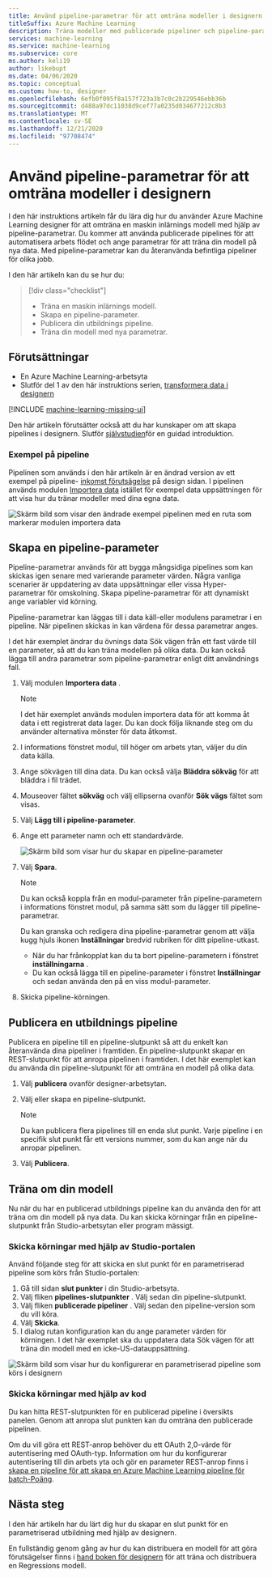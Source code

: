 ```yaml
---
title: Använd pipeline-parametrar för att omträna modeller i designern
titleSuffix: Azure Machine Learning
description: Träna modeller med publicerade pipeliner och pipeline-parametrar i Azure Machine Learning designer.
services: machine-learning
ms.service: machine-learning
ms.subservice: core
ms.author: keli19
author: likebupt
ms.date: 04/06/2020
ms.topic: conceptual
ms.custom: how-to, designer
ms.openlocfilehash: 6efb0f095f8a157f723a3b7c0c2b229546ebb36b
ms.sourcegitcommit: d488a97dc11038d9cef77a0235d034677212c8b3
ms.translationtype: MT
ms.contentlocale: sv-SE
ms.lasthandoff: 12/21/2020
ms.locfileid: "97708474"
---
```

# <a name="use-pipeline-parameters-to-retrain-models-in-the-designer"></a>Använd pipeline-parametrar för att omträna modeller i designern


I den här instruktions artikeln får du lära dig hur du använder Azure Machine Learning designer för att omträna en maskin inlärnings modell med hjälp av pipeline-parametrar. Du kommer att använda publicerade pipelines för att automatisera arbets flödet och ange parametrar för att träna din modell på nya data. Med pipeline-parametrar kan du återanvända befintliga pipeliner för olika jobb.  

I den här artikeln kan du se hur du:

> [!div class="checklist"]
> * Träna en maskin inlärnings modell.
> * Skapa en pipeline-parameter.
> * Publicera din utbildnings pipeline.
> * Träna din modell med nya parametrar.

## <a name="prerequisites"></a>Förutsättningar

* En Azure Machine Learning-arbetsyta
* Slutför del 1 av den här instruktions serien, [transformera data i designern](how-to-designer-transform-data.md)

[!INCLUDE [machine-learning-missing-ui](../../includes/machine-learning-missing-ui.md)]

Den här artikeln förutsätter också att du har kunskaper om att skapa pipelines i designern. Slutför [självstudien](tutorial-designer-automobile-price-train-score.md)för en guidad introduktion. 

### <a name="sample-pipeline"></a>Exempel på pipeline

Pipelinen som används i den här artikeln är en ändrad version av ett exempel på pipeline- [inkomst förutsägelse](samples-designer.md#classification) på design sidan. I pipelinen används modulen [Importera data](algorithm-module-reference/import-data.md) istället för exempel data uppsättningen för att visa hur du tränar modeller med dina egna data.

![Skärm bild som visar den ändrade exempel pipelinen med en ruta som markerar modulen importera data](./media/how-to-retrain-designer/modified-sample-pipeline.png)

## <a name="create-a-pipeline-parameter"></a>Skapa en pipeline-parameter

Pipeline-parametrar används för att bygga mångsidiga pipelines som kan skickas igen senare med varierande parameter värden. Några vanliga scenarier är uppdatering av data uppsättningar eller vissa Hyper-parametrar för omskolning. Skapa pipeline-parametrar för att dynamiskt ange variabler vid körning. 

Pipeline-parametrar kan läggas till i data käll-eller modulens parametrar i en pipeline. När pipelinen skickas in kan värdena för dessa parametrar anges.

I det här exemplet ändrar du övnings data Sök vägen från ett fast värde till en parameter, så att du kan träna modellen på olika data. Du kan också lägga till andra parametrar som pipeline-parametrar enligt ditt användnings fall.

1. Välj modulen **Importera data** .

    > [!NOTE]
    > I det här exemplet används modulen importera data för att komma åt data i ett registrerat data lager. Du kan dock följa liknande steg om du använder alternativa mönster för data åtkomst.

1. I informations fönstret modul, till höger om arbets ytan, väljer du din data källa.

1. Ange sökvägen till dina data. Du kan också välja **Bläddra sökväg** för att bläddra i fil trädet. 

1. Mouseover fältet **sökväg** och välj ellipserna ovanför **Sök vägs** fältet som visas.

1. Välj **Lägg till i pipeline-parameter**.

1. Ange ett parameter namn och ett standardvärde.

   ![Skärm bild som visar hur du skapar en pipeline-parameter](media/how-to-retrain-designer/add-pipeline-parameter.png)

1. Välj **Spara**.

   > [!NOTE]
   > Du kan också koppla från en modul-parameter från pipeline-parametern i informations fönstret modul, på samma sätt som du lägger till pipeline-parametrar.
   >
   > Du kan granska och redigera dina pipeline-parametrar genom att välja kugg hjuls ikonen **Inställningar** bredvid rubriken för ditt pipeline-utkast. 
   >    - När du har frånkopplat kan du ta bort pipeline-parametern i fönstret **inställningarna** .
   >    - Du kan också lägga till en pipeline-parameter i fönstret **Inställningar** och sedan använda den på en viss modul-parameter.

1. Skicka pipeline-körningen.

## <a name="publish-a-training-pipeline"></a>Publicera en utbildnings pipeline

Publicera en pipeline till en pipeline-slutpunkt så att du enkelt kan återanvända dina pipeliner i framtiden. En pipeline-slutpunkt skapar en REST-slutpunkt för att anropa pipelinen i framtiden. I det här exemplet kan du använda din pipeline-slutpunkt för att omträna en modell på olika data.

1. Välj **publicera** ovanför designer-arbetsytan.
1. Välj eller skapa en pipeline-slutpunkt.

   > [!NOTE]
   > Du kan publicera flera pipelines till en enda slut punkt. Varje pipeline i en specifik slut punkt får ett versions nummer, som du kan ange när du anropar pipelinen.

1. Välj **Publicera**.

## <a name="retrain-your-model"></a>Träna om din modell

Nu när du har en publicerad utbildnings pipeline kan du använda den för att träna om din modell på nya data. Du kan skicka körningar från en pipeline-slutpunkt från Studio-arbetsytan eller program mässigt.

### <a name="submit-runs-by-using-the-studio-portal"></a>Skicka körningar med hjälp av Studio-portalen

Använd följande steg för att skicka en slut punkt för en parametriserad pipeline som körs från Studio-portalen:

1. Gå till sidan **slut punkter** i din Studio-arbetsyta.
1. Välj fliken **pipelines-slutpunkter** . Välj sedan din pipeline-slutpunkt.
1. Välj fliken **publicerade pipeliner** . Välj sedan den pipeline-version som du vill köra.
1. Välj **Skicka**.
1. I dialog rutan konfiguration kan du ange parameter värden för körningen. I det här exemplet ska du uppdatera data Sök vägen för att träna din modell med en icke-US-datauppsättning.

![Skärm bild som visar hur du konfigurerar en parametriserad pipeline som körs i designern](./media/how-to-retrain-designer/published-pipeline-run.png)

### <a name="submit-runs-by-using-code"></a>Skicka körningar med hjälp av kod

Du kan hitta REST-slutpunkten för en publicerad pipeline i översikts panelen. Genom att anropa slut punkten kan du omträna den publicerade pipelinen.

Om du vill göra ett REST-anrop behöver du ett OAuth 2,0-värde för autentisering med OAuth-typ. Information om hur du konfigurerar autentisering till din arbets yta och gör en parameter REST-anrop finns i [skapa en pipeline för att skapa en Azure Machine Learning pipeline för batch-Poäng](tutorial-pipeline-batch-scoring-classification.md#publish-and-run-from-a-rest-endpoint).

## <a name="next-steps"></a>Nästa steg

I den här artikeln har du lärt dig hur du skapar en slut punkt för en parametriserad utbildning med hjälp av designern.

En fullständig genom gång av hur du kan distribuera en modell för att göra förutsägelser finns i [hand boken för designern](tutorial-designer-automobile-price-train-score.md) för att träna och distribuera en Regressions modell.
